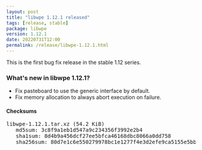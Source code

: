 ```yaml
---
layout: post
title: "libwpe 1.12.1 released"
tags: [release, stable]
package: libwpe
version: 1.12.1
date: 20220731T12:00
permalink: /release/libwpe-1.12.1.html
---
```


This is the first bug fix release in the stable 1.12 series.

### What's new in libwpe 1.12.1?

- Fix pasteboard to use the generic interface by default.
- Fix memory allocation to always abort execution on failure.

#### Checksums

<pre>
libwpe-1.12.1.tar.xz (54.2 KiB)
   md5sum: 3c8f9a1eb1d547a9c234356f3992e2b4
   sha1sum: 8d4b9a456dcf27ee5bfca46168dbc8066a0dd758
   sha256sum: 80d7e1c6e550279978bc1e1277f4e3d2efe9ca5155e5bbd842134cd5343df933
</pre>

